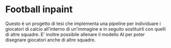 # Football inpaint

Questo è un progetto di tesi che implementa una pipeline per individuare i giocatori di calcio all'interno di un'immagine e in seguito sostituirli con quelli di altre squadre. E' inoltre possibile allenare il modello AI per poter disegnare giocatori anche di altre squadre.